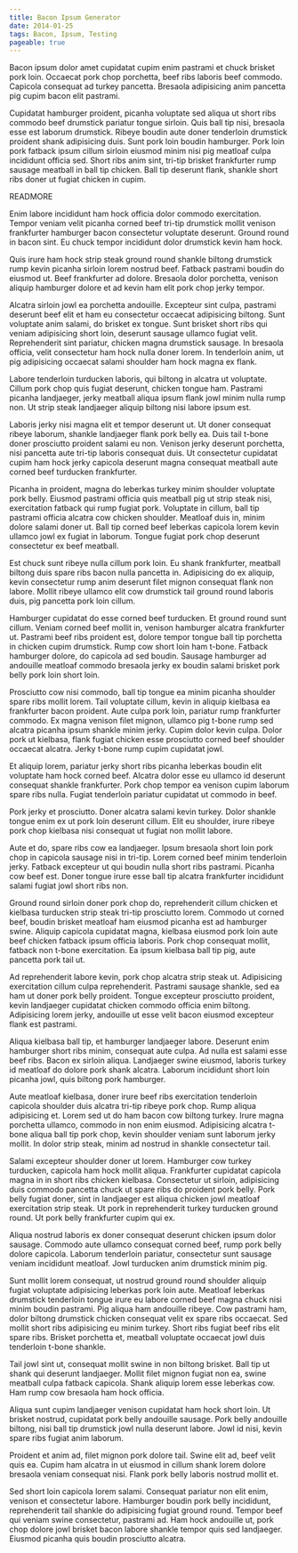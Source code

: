 ```yaml
---
title: Bacon Ipsum Generator
date: 2014-01-25
tags: Bacon, Ipsum, Testing
pageable: true
---
```


Bacon ipsum dolor amet cupidatat cupim enim pastrami et chuck brisket pork
loin. Occaecat pork chop porchetta, beef ribs laboris beef commodo. Capicola
consequat ad turkey pancetta. Bresaola adipisicing anim pancetta pig cupim
bacon elit pastrami.

Cupidatat hamburger proident, picanha voluptate sed aliqua ut short ribs
commodo beef drumstick pariatur tongue sirloin. Quis ball tip nisi, bresaola
esse est laborum drumstick. Ribeye boudin aute doner tenderloin drumstick
proident shank adipisicing duis. Sunt pork loin boudin hamburger. Pork loin
pork fatback ipsum cillum sirloin eiusmod minim nisi pig meatloaf culpa
incididunt officia sed. Short ribs anim sint, tri-tip brisket frankfurter rump
sausage meatball in ball tip chicken. Ball tip deserunt flank, shankle short
ribs doner ut fugiat chicken in cupim.

READMORE

Enim labore incididunt ham hock officia dolor commodo exercitation. Tempor
veniam velit picanha corned beef tri-tip drumstick mollit venison frankfurter
hamburger bacon consectetur voluptate deserunt. Ground round in bacon sint. Eu
chuck tempor incididunt dolor drumstick kevin ham hock.

Quis irure ham hock strip steak ground round shankle biltong drumstick rump
kevin picanha sirloin lorem nostrud beef. Fatback pastrami boudin do eiusmod
ut. Beef frankfurter ad dolore. Bresaola dolor porchetta, venison aliquip
hamburger dolore et ad kevin ham elit pork chop jerky tempor.

Alcatra sirloin jowl ea porchetta andouille. Excepteur sint culpa, pastrami
deserunt beef elit et ham eu consectetur occaecat adipisicing biltong. Sunt
voluptate anim salami, do brisket ex tongue. Sunt brisket short ribs qui
veniam adipisicing short loin, deserunt sausage ullamco fugiat velit.
Reprehenderit sint pariatur, chicken magna drumstick sausage. In bresaola
officia, velit consectetur ham hock nulla doner lorem. In tenderloin anim, ut
pig adipisicing occaecat salami shoulder ham hock magna ex flank.

Labore tenderloin turducken laboris, qui biltong in alcatra ut voluptate.
Cillum pork chop quis fugiat deserunt, chicken tongue ham. Pastrami picanha
landjaeger, jerky meatball aliqua ipsum flank jowl minim nulla rump non. Ut
strip steak landjaeger aliquip biltong nisi labore ipsum est.

Laboris jerky nisi magna elit et tempor deserunt ut. Ut doner consequat ribeye
laborum, shankle landjaeger flank pork belly ea. Duis tail t-bone doner
prosciutto proident salami eu non. Venison jerky deserunt porchetta, nisi
pancetta aute tri-tip laboris consequat duis. Ut consectetur cupidatat cupim
ham hock jerky capicola deserunt magna consequat meatball aute corned beef
turducken frankfurter.

Picanha in proident, magna do leberkas turkey minim shoulder voluptate pork
belly. Eiusmod pastrami officia quis meatball pig ut strip steak nisi,
exercitation fatback qui rump fugiat pork. Voluptate in cillum, ball tip
pastrami officia alcatra cow chicken shoulder. Meatloaf duis in, minim dolore
salami doner ut. Ball tip corned beef leberkas capicola lorem kevin ullamco
jowl ex fugiat in laborum. Tongue fugiat pork chop deserunt consectetur ex
beef meatball.

Est chuck sunt ribeye nulla cillum pork loin. Eu shank frankfurter, meatball
biltong duis spare ribs bacon nulla pancetta in. Adipisicing do ex aliquip,
kevin consectetur rump anim deserunt filet mignon consequat flank non labore.
Mollit ribeye ullamco elit cow drumstick tail ground round laboris duis, pig
pancetta pork loin cillum.

Hamburger cupidatat do esse corned beef turducken. Et ground round sunt
cillum. Veniam corned beef mollit in, venison hamburger alcatra frankfurter
ut. Pastrami beef ribs proident est, dolore tempor tongue ball tip porchetta
in chicken cupim drumstick. Rump cow short loin ham t-bone. Fatback hamburger
dolore, do capicola ad sed boudin. Sausage hamburger ad andouille meatloaf
commodo bresaola jerky ex boudin salami brisket pork belly pork loin short
loin.

Prosciutto cow nisi commodo, ball tip tongue ea minim picanha shoulder spare
ribs mollit lorem. Tail voluptate cillum, kevin in aliquip kielbasa ea
frankfurter bacon proident. Aute culpa pork loin, pariatur rump frankfurter
commodo. Ex magna venison filet mignon, ullamco pig t-bone rump sed alcatra
picanha ipsum shankle minim jerky. Cupim dolor kevin culpa. Dolor pork ut
kielbasa, flank fugiat chicken esse prosciutto corned beef shoulder occaecat
alcatra. Jerky t-bone rump cupim cupidatat jowl.

Et aliquip lorem, pariatur jerky short ribs picanha leberkas boudin elit
voluptate ham hock corned beef. Alcatra dolor esse eu ullamco id deserunt
consequat shankle frankfurter. Pork chop tempor ea venison cupim laborum spare
ribs nulla. Fugiat tenderloin pariatur cupidatat ut commodo in beef.

Pork jerky et prosciutto. Doner alcatra salami kevin turkey. Dolor shankle
tongue enim ex ut pork loin deserunt cillum. Elit eu shoulder, irure ribeye
pork chop kielbasa nisi consequat ut fugiat non mollit labore.

Aute et do, spare ribs cow ea landjaeger. Ipsum bresaola short loin pork chop
in capicola sausage nisi in tri-tip. Lorem corned beef minim tenderloin jerky.
Fatback excepteur ut qui boudin nulla short ribs pastrami. Picanha cow beef
est. Doner tongue irure esse ball tip alcatra frankfurter incididunt salami
fugiat jowl short ribs non.

Ground round sirloin doner pork chop do, reprehenderit cillum chicken et
kielbasa turducken strip steak tri-tip prosciutto lorem. Commodo ut corned
beef, boudin brisket meatloaf ham eiusmod picanha est ad hamburger swine.
Aliquip capicola cupidatat magna, kielbasa eiusmod pork loin aute beef chicken
fatback ipsum officia laboris. Pork chop consequat mollit, fatback non t-bone
exercitation. Ea ipsum kielbasa ball tip pig, aute pancetta pork tail ut.

Ad reprehenderit labore kevin, pork chop alcatra strip steak ut. Adipisicing
exercitation cillum culpa reprehenderit. Pastrami sausage shankle, sed ea ham
ut doner pork belly proident. Tongue excepteur prosciutto proident, kevin
landjaeger cupidatat chicken commodo officia enim biltong. Adipisicing lorem
jerky, andouille ut esse velit bacon eiusmod excepteur flank est pastrami.

Aliqua kielbasa ball tip, et hamburger landjaeger labore. Deserunt enim
hamburger short ribs minim, consequat aute culpa. Ad nulla est salami esse
beef ribs. Bacon ex sirloin aliqua. Landjaeger swine eiusmod, laboris turkey
id meatloaf do dolore pork shank alcatra. Laborum incididunt short loin
picanha jowl, quis biltong pork hamburger.

Aute meatloaf kielbasa, doner irure beef ribs exercitation tenderloin capicola
shoulder duis alcatra tri-tip ribeye pork chop. Rump aliqua adipisicing et.
Lorem sed ut do ham bacon cow biltong turkey. Irure magna porchetta ullamco,
commodo in non enim eiusmod. Adipisicing alcatra t-bone aliqua ball tip pork
chop, kevin shoulder veniam sunt laborum jerky mollit. In dolor strip steak,
minim ad nostrud in shankle consectetur tail.

Salami excepteur shoulder doner ut lorem. Hamburger cow turkey turducken,
capicola ham hock mollit aliqua. Frankfurter cupidatat capicola magna in in
short ribs chicken kielbasa. Consectetur ut sirloin, adipisicing duis commodo
pancetta chuck ut spare ribs do proident pork belly. Pork belly fugiat doner,
sint in landjaeger est aliqua chicken jowl meatloaf exercitation strip steak.
Ut pork in reprehenderit turkey turducken ground round. Ut pork belly
frankfurter cupim qui ex.

Aliqua nostrud laboris ex doner consequat deserunt chicken ipsum dolor
sausage. Commodo aute ullamco consequat corned beef, rump pork belly dolore
capicola. Laborum tenderloin pariatur, consectetur sunt sausage veniam
incididunt meatloaf. Jowl turducken anim drumstick minim pig.

Sunt mollit lorem consequat, ut nostrud ground round shoulder aliquip fugiat
voluptate adipisicing leberkas pork loin aute. Meatloaf leberkas drumstick
tenderloin tongue irure eu labore corned beef magna chuck nisi minim boudin
pastrami. Pig aliqua ham andouille ribeye. Cow pastrami ham, dolor biltong
drumstick chicken consequat velit ex spare ribs occaecat. Sed mollit short
ribs adipisicing eu minim turkey. Short ribs fugiat beef ribs elit spare ribs.
Brisket porchetta et, meatball voluptate occaecat jowl duis tenderloin t-bone
shankle.

Tail jowl sint ut, consequat mollit swine in non biltong brisket. Ball tip ut
shank qui deserunt landjaeger. Mollit filet mignon fugiat non ea, swine
meatball culpa fatback capicola. Shank aliquip lorem esse leberkas cow. Ham
rump cow bresaola ham hock officia.

Aliqua sunt cupim landjaeger venison cupidatat ham hock short loin. Ut brisket
nostrud, cupidatat pork belly andouille sausage. Pork belly andouille biltong,
nisi ball tip drumstick jowl nulla deserunt labore. Jowl id nisi, kevin spare
ribs fugiat anim laborum.

Proident et anim ad, filet mignon pork dolore tail. Swine elit ad, beef velit
quis ea. Cupim ham alcatra in ut eiusmod in cillum shank lorem dolore bresaola
veniam consequat nisi. Flank pork belly laboris nostrud mollit et.

Sed short loin capicola lorem salami. Consequat pariatur non elit enim,
venison et consectetur labore. Hamburger boudin pork belly incididunt,
reprehenderit tail shankle do adipisicing fugiat ground round. Tempor beef qui
veniam swine consectetur, pastrami ad. Ham hock andouille ut, pork chop dolore
jowl brisket bacon labore shankle tempor quis sed landjaeger. Eiusmod picanha
quis boudin prosciutto alcatra.

